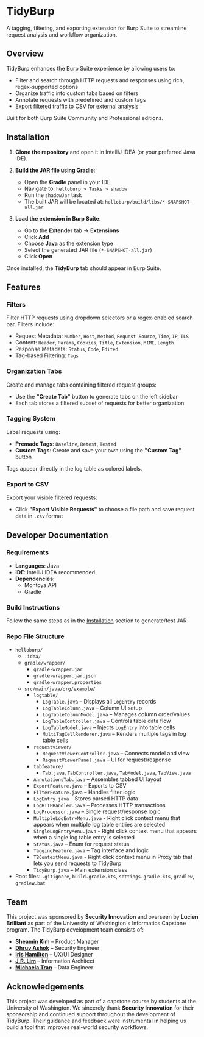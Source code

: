 # TidyBurp

A tagging, filtering, and exporting extension for Burp Suite to streamline request analysis and workflow organization.

## Overview

TidyBurp enhances the Burp Suite experience by allowing users to:

- Filter and search through HTTP requests and responses using rich, regex-supported options
- Organize traffic into custom tabs based on filters
- Annotate requests with predefined and custom tags
- Export filtered traffic to CSV for external analysis

Built for both Burp Suite Community and Professional editions.

## Installation

1. **Clone the repository** and open it in IntelliJ IDEA (or your preferred Java IDE).

2. **Build the JAR file using Gradle**:
   - Open the **Gradle** panel in your IDE
   - Navigate to: `helloburp > Tasks > shadow`
   - Run the `shadowJar` task
   - The built JAR will be located at: `helloburp/build/libs/*-SNAPSHOT-all.jar`

3. **Load the extension in Burp Suite**:
   - Go to the **Extender** tab → **Extensions**
   - Click **Add**
   - Choose **Java** as the extension type
   - Select the generated JAR file (`*-SNAPSHOT-all.jar`)
   - Click **Open**

Once installed, the **TidyBurp** tab should appear in Burp Suite.

## Features

### Filters
Filter HTTP requests using dropdown selectors or a regex-enabled search bar. Filters include:

- Request Metadata: `Number`, `Host`, `Method`, `Request Source`, `Time`, `IP`, `TLS`
- Content: `Header`, `Params`, `Cookies`, `Title`, `Extension`, `MIME`, `Length`
- Response Metadata: `Status`, `Code`, `Edited`
- Tag-based Filtering: `Tags`

### Organization Tabs
Create and manage tabs containing filtered request groups:
- Use the **"Create Tab"** button to generate tabs on the left sidebar
- Each tab stores a filtered subset of requests for better organization

### Tagging System
Label requests using:
- **Premade Tags**: `Baseline`, `Retest`, `Tested`
- **Custom Tags**: Create and save your own using the **"Custom Tag"** button

Tags appear directly in the log table as colored labels.

### Export to CSV
Export your visible filtered requests:
- Click **"Export Visible Requests"** to choose a file path and save request data in `.csv` format

## Developer Documentation

### Requirements

- **Languages**: Java
- **IDE**: IntelliJ IDEA recommended
- **Dependencies**:
  - Montoya API
  - Gradle

### Build Instructions

Follow the same steps as in the [Installation](#installation) section to generate/test JAR

### Repo File Structure

- `helloburp/`
  - `.idea/`
  - `gradle/wrapper/`
    - `gradle-wrapper.jar`
    - `gradle-wrapper.jar.json`
    - `gradle-wrapper.properties`
  - `src/main/java/org/example/`
    - `logtable/`
      - `LogTable.java` – Displays all `LogEntry` records
      - `LogTableColumn.java` – Column UI setup
      - `LogTableColumnModel.java` – Manages column order/values
      - `LogTableController.java` – Controls table data flow
      - `LogTableModel.java` – Injects `LogEntry` into table cells
      - `MultiTagCellRenderer.java` – Renders multiple tags in log table cells
    - `requestviewer/`
      - `RequestViewerController.java` – Connects model and view
      - `RequestViewerPanel.java` – UI for request/response
    - `tabfeature/`
      - `Tab.java`, `TabController.java`, `TabModel.java`, `TabView.java`
    - `AnnotationsTab.java` – Assembles tabbed UI layout
    - `ExportFeature.java` – Exports to CSV
    - `FilterFeature.java` – Handles filter logic
    - `LogEntry.java` – Stores parsed HTTP data
    - `LogHTTPHandler.java` – Processes HTTP transactions
    - `LogProcessor.java` – Single request/response logic
    - `MultipleLogEntryMenu.java` - Right click context menu that appears when multiple log table entries are selected
    - `SingleLogEntryMenu.java` - Right click context menu that appears when a single log table entry is selected
    - `Status.java` – Enum for request status
    - `TaggingFeature.java` – Tag interface and logic
    - `TBContextMenu.java` - Right click context menu in Proxy tab that lets you send requests to TidyBurp
    - `TidyBurp.java` – Main extension class
- Root files: `.gitignore`, `build.gradle.kts`, `settings.gradle.kts`, `gradlew`, `gradlew.bat`

## Team

This project was sponsored by **Security Innovation** and overseen by **Lucien Brilliant** as part of the University of Washington's Informatics Capstone program. The TidyBurp development team consists of:

- **[Sheamin Kim](https://www.linkedin.com/in/sheamink/)** – Product Manager  
- **[Dhruv Ashok](https://www.linkedin.com/in/dhruvashok/)** – Security Engineer  
- **[Iris Hamilton](https://www.linkedin.com/in/iris-ham/)** – UX/UI Designer  
- **[J.R. Lim](https://www.linkedin.com/in/jr-lim/)** – Information Architect  
- **[Michaela Tran](https://www.linkedin.com/in/michaela-tran/)** – Data Engineer

## Acknowledgements

This project was developed as part of a capstone course by students at the University of Washington. We sincerely thank **Security Innovation** for their sponsorship and continued support throughout the development of TidyBurp. Their guidance and feedback were instrumental in helping us build a tool that improves real-world security workflows.

